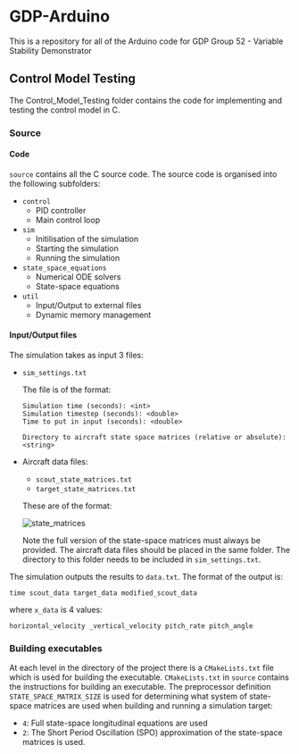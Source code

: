 # GDP-Arduino
This is a repository for all of the Arduino code for GDP Group 52 - Variable Stability Demonstrator

## Control Model Testing
The Control_Model_Testing folder contains the code for implementing and testing the control model in C.

### Source
#### Code
`source` contains all the C source code. The source code is organised into the following subfolders:
- `control`
  - PID controller
  - Main control loop
- `sim`
  - Initilisation of the simulation
  - Starting the simulation
  - Running the simulation
- `state_space_equations`
  - Numerical ODE solvers
  - State-space equations
- `util`
  - Input/Output to external files
  - Dynamic memory management

#### Input/Output files
The simulation takes as input 3 files:
- `sim_settings.txt`
  
  The file is of the format:
  ```
  Simulation time (seconds): <int>
  Simulation timestep (seconds): <double>
  Time to put in input (seconds): <double>

  Directory to aircraft state space matrices (relative or absolute): <string>
  ```
- Aircraft data files:
  - `scout_state_matrices.txt`
  - `target_state_matrices.txt`
  
  These are of the format:
  
  <img src="https://latex.codecogs.com/svg.latex?\begin{matrix}\mathring{X_u}%20&%20\mathring{X_w}%20&%200%20&%20-mg\cos(\gamma_0)%20\\\mathring{Z_u}%20&%20\mathring{Z_w}%20&%20\mathring{Z_q}+mU_\infty%20&%20-mg\sin(\gamma_0)%20\\\mathring{M_u}%20&\mathring{M_w}%20&%20\mathring{M_q}%20&%200%20\\0%20&%200%20&%201%20&%200%20\\\\u%20&%20w%20&%20q%20&%20\theta\end{matrix}" title="state_matrices" /> 
  
  Note the full version of the state-space matrices must always be provided.
  The aircraft data files should be placed in the same folder.
  The directory to this folder needs to be included in `sim_settings.txt`.

The simulation outputs the results to `data.txt`.
The format of the output is:
```
time scout_data target_data modified_scout_data
```
where `x_data` is 4 values:
```
horizontal_velocity _vertical_velocity pitch_rate pitch_angle
```
 
### Building executables
At each level in the directory of the project there is a `CMakeLists.txt` file which is used for building the executable.
`CMakeLists.txt` in `source` contains the instructions for building an executable.
The preprocessor definition `STATE_SPACE_MATRIX_SIZE` is used for determining what system of state-space matrices are used when building and running a simulation target:
- `4`: Full state-space longitudinal equations are used
- `2`: The Short Period Oscillation (SPO) approximation of the state-space matrices is used.
